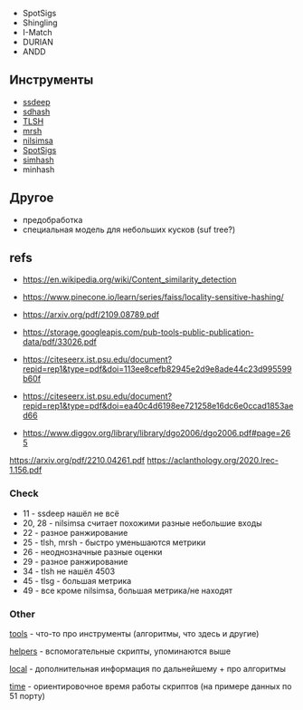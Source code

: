 - SpotSigs
- Shingling
- I-Match
- DURIAN
- ANDD

## Инструменты
- [ssdeep](https://ssdeep-project.github.io/ssdeep/index.html)
- [sdhash](https://github.com/sdhash/sdhash)
- [TLSH](https://tlsh.org/)
- [mrsh](https://www.fbreitinger.de/?page_id=218)
- [nilsimsa](https://pypi.org/project/nilsimsa/)
- [SpotSigs](https://github.com/luismmontielg/spotsigs)
- [simhash](https://pypi.org/project/simhash/)
- minhash

## Другое
- предобработка
- специальная модель для небольших кусков (suf tree?)

## refs
- https://en.wikipedia.org/wiki/Content_similarity_detection
- https://www.pinecone.io/learn/series/faiss/locality-sensitive-hashing/
- https://arxiv.org/pdf/2109.08789.pdf

- https://storage.googleapis.com/pub-tools-public-publication-data/pdf/33026.pdf
- https://citeseerx.ist.psu.edu/document?repid=rep1&type=pdf&doi=113ee8cefb82945e2d9e8ade44c23d995599b60f
- https://citeseerx.ist.psu.edu/document?repid=rep1&type=pdf&doi=ea40c4d6198ee721258e16dc6e0ccad1853aed66
- https://www.diggov.org/library/library/dgo2006/dgo2006.pdf#page=265


https://arxiv.org/pdf/2210.04261.pdf
https://aclanthology.org/2020.lrec-1.156.pdf


### Check <!-- [0, 50) -->
- 11 - ssdeep нашёл не всё
- 20, 28 - nilsimsa считает похожими разные небольшие входы
- 22 - разное ранжирование
- 25 - tlsh, mrsh - быстро уменьшаются метрики
- 26 - неоднозначные разные оценки
- 29 - разное ранжирование
- 34 - tlsh не нашёл 4503
- 45 - tlsg - большая метрика
- 49 - все кроме nilsimsa, большая метрика/не находят

### Other

[tools](./tools.md) - что-то про инструменты (алгоритмы, что здесь и другие)

[helpers](./helpers/) - вспомогательные скрипты, упоминаются выше

[local](../local/readme.md) - дополнительная информация по дальнейшему + про алгоритмы

[time](time.txt) - ориентировочное время работы скриптов (на примере данных по 51 порту)
